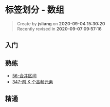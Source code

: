 标签划分 - 数组
===

> Create by **jsliang** on **2020-09-04 15:30:20**  
> Recently revised in **2020-09-07 09:57:16**

## 入门

## 熟练

* [56-合并区间](https://leetcode-cn.com/problems/merge-intervals/)
* [347-前 K 个高频元素](https://leetcode-cn.com/problems/top-k-frequent-elements/)

## 精通